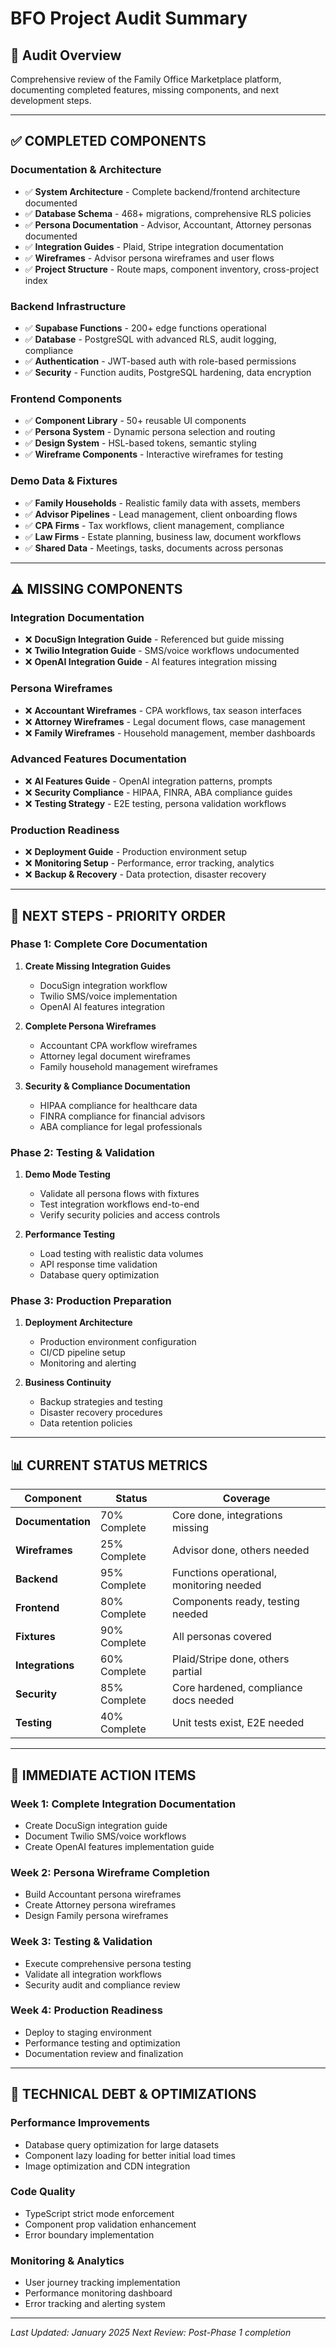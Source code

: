 # BFO Project Audit Summary

## 🎯 Audit Overview
Comprehensive review of the Family Office Marketplace platform, documenting completed features, missing components, and next development steps.

---

## ✅ **COMPLETED COMPONENTS**

### **Documentation & Architecture**
- ✅ **System Architecture** - Complete backend/frontend architecture documented
- ✅ **Database Schema** - 468+ migrations, comprehensive RLS policies
- ✅ **Persona Documentation** - Advisor, Accountant, Attorney personas documented
- ✅ **Integration Guides** - Plaid, Stripe integration documentation
- ✅ **Wireframes** - Advisor persona wireframes and user flows
- ✅ **Project Structure** - Route maps, component inventory, cross-project index

### **Backend Infrastructure**
- ✅ **Supabase Functions** - 200+ edge functions operational
- ✅ **Database** - PostgreSQL with advanced RLS, audit logging, compliance
- ✅ **Authentication** - JWT-based auth with role-based permissions
- ✅ **Security** - Function audits, PostgreSQL hardening, data encryption

### **Frontend Components**
- ✅ **Component Library** - 50+ reusable UI components
- ✅ **Persona System** - Dynamic persona selection and routing
- ✅ **Design System** - HSL-based tokens, semantic styling
- ✅ **Wireframe Components** - Interactive wireframes for testing

### **Demo Data & Fixtures**
- ✅ **Family Households** - Realistic family data with assets, members
- ✅ **Advisor Pipelines** - Lead management, client onboarding flows
- ✅ **CPA Firms** - Tax workflows, client management, compliance
- ✅ **Law Firms** - Estate planning, business law, document workflows
- ✅ **Shared Data** - Meetings, tasks, documents across personas

---

## ⚠️ **MISSING COMPONENTS**

### **Integration Documentation**
- ❌ **DocuSign Integration Guide** - Referenced but guide missing
- ❌ **Twilio Integration Guide** - SMS/voice workflows undocumented
- ❌ **OpenAI Integration Guide** - AI features integration missing

### **Persona Wireframes**
- ❌ **Accountant Wireframes** - CPA workflows, tax season interfaces
- ❌ **Attorney Wireframes** - Legal document flows, case management
- ❌ **Family Wireframes** - Household management, member dashboards

### **Advanced Features Documentation**
- ❌ **AI Features Guide** - OpenAI integration patterns, prompts
- ❌ **Security Compliance** - HIPAA, FINRA, ABA compliance guides
- ❌ **Testing Strategy** - E2E testing, persona validation workflows

### **Production Readiness**
- ❌ **Deployment Guide** - Production environment setup
- ❌ **Monitoring Setup** - Performance, error tracking, analytics
- ❌ **Backup & Recovery** - Data protection, disaster recovery

---

## 🚀 **NEXT STEPS - PRIORITY ORDER**

### **Phase 1: Complete Core Documentation**
1. **Create Missing Integration Guides**
   - DocuSign integration workflow
   - Twilio SMS/voice implementation
   - OpenAI AI features integration

2. **Complete Persona Wireframes**
   - Accountant CPA workflow wireframes
   - Attorney legal document wireframes
   - Family household management wireframes

3. **Security & Compliance Documentation**
   - HIPAA compliance for healthcare data
   - FINRA compliance for financial advisors
   - ABA compliance for legal professionals

### **Phase 2: Testing & Validation**
1. **Demo Mode Testing**
   - Validate all persona flows with fixtures
   - Test integration workflows end-to-end
   - Verify security policies and access controls

2. **Performance Testing**
   - Load testing with realistic data volumes
   - API response time validation
   - Database query optimization

### **Phase 3: Production Preparation**
1. **Deployment Architecture**
   - Production environment configuration
   - CI/CD pipeline setup
   - Monitoring and alerting

2. **Business Continuity**
   - Backup strategies and testing
   - Disaster recovery procedures
   - Data retention policies

---

## 📊 **CURRENT STATUS METRICS**

| Component | Status | Coverage |
|-----------|--------|----------|
| **Documentation** | 70% Complete | Core done, integrations missing |
| **Wireframes** | 25% Complete | Advisor done, others needed |
| **Backend** | 95% Complete | Functions operational, monitoring needed |
| **Frontend** | 80% Complete | Components ready, testing needed |
| **Fixtures** | 90% Complete | All personas covered |
| **Integrations** | 60% Complete | Plaid/Stripe done, others partial |
| **Security** | 85% Complete | Core hardened, compliance docs needed |
| **Testing** | 40% Complete | Unit tests exist, E2E needed |

---

## 🎯 **IMMEDIATE ACTION ITEMS**

### **Week 1: Complete Integration Documentation**
- Create DocuSign integration guide
- Document Twilio SMS/voice workflows
- Create OpenAI features implementation guide

### **Week 2: Persona Wireframe Completion**
- Build Accountant persona wireframes
- Create Attorney persona wireframes
- Design Family persona wireframes

### **Week 3: Testing & Validation**
- Execute comprehensive persona testing
- Validate all integration workflows
- Security audit and compliance review

### **Week 4: Production Readiness**
- Deploy to staging environment
- Performance testing and optimization
- Documentation review and finalization

---

## 🔧 **TECHNICAL DEBT & OPTIMIZATIONS**

### **Performance Improvements**
- Database query optimization for large datasets
- Component lazy loading for better initial load times
- Image optimization and CDN integration

### **Code Quality**
- TypeScript strict mode enforcement
- Component prop validation enhancement
- Error boundary implementation

### **Monitoring & Analytics**
- User journey tracking implementation
- Performance monitoring dashboard
- Error tracking and alerting system

---

*Last Updated: January 2025*
*Next Review: Post-Phase 1 completion*